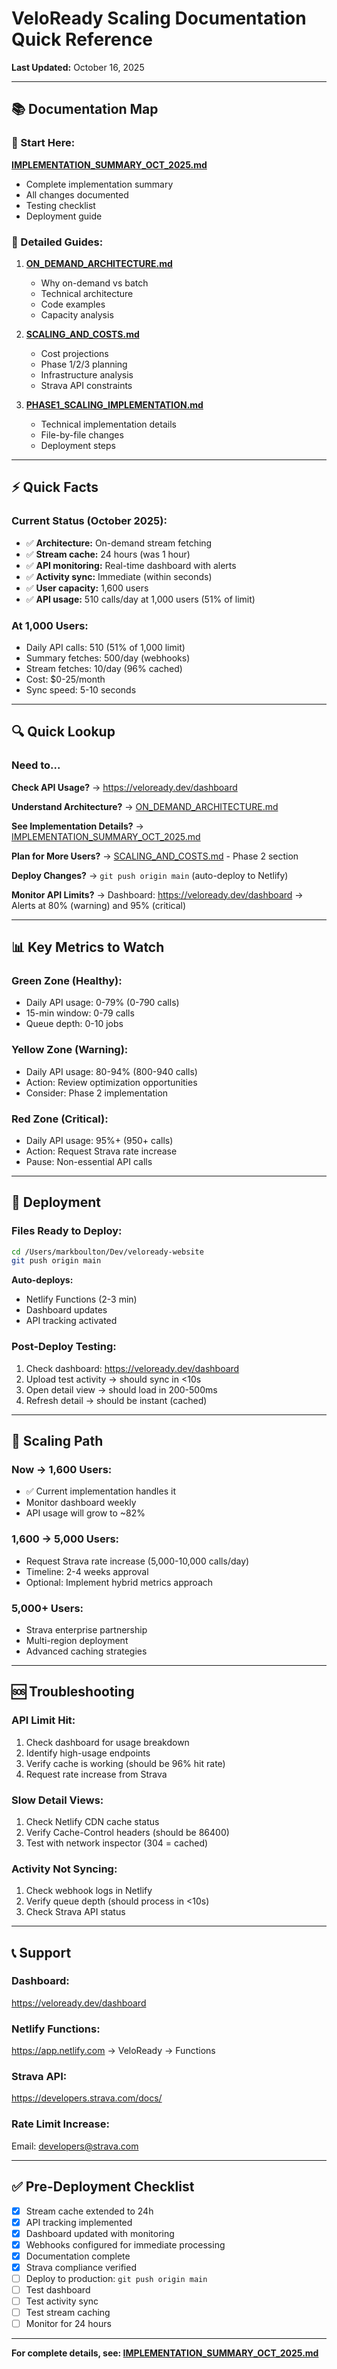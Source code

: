 # VeloReady Scaling Documentation Quick Reference

**Last Updated:** October 16, 2025

---

## 📚 Documentation Map

### 🎯 Start Here:
**[IMPLEMENTATION_SUMMARY_OCT_2025.md](IMPLEMENTATION_SUMMARY_OCT_2025.md)**
- Complete implementation summary
- All changes documented
- Testing checklist
- Deployment guide

### 📖 Detailed Guides:

1. **[ON_DEMAND_ARCHITECTURE.md](ON_DEMAND_ARCHITECTURE.md)**
   - Why on-demand vs batch
   - Technical architecture
   - Code examples
   - Capacity analysis

2. **[SCALING_AND_COSTS.md](SCALING_AND_COSTS.md)**
   - Cost projections
   - Phase 1/2/3 planning
   - Infrastructure analysis
   - Strava API constraints

3. **[PHASE1_SCALING_IMPLEMENTATION.md](PHASE1_SCALING_IMPLEMENTATION.md)**
   - Technical implementation details
   - File-by-file changes
   - Deployment steps

---

## ⚡ Quick Facts

### Current Status (October 2025):
- ✅ **Architecture:** On-demand stream fetching
- ✅ **Stream cache:** 24 hours (was 1 hour)
- ✅ **API monitoring:** Real-time dashboard with alerts
- ✅ **Activity sync:** Immediate (within seconds)
- ✅ **User capacity:** 1,600 users
- ✅ **API usage:** 510 calls/day at 1,000 users (51% of limit)

### At 1,000 Users:
- Daily API calls: 510 (51% of 1,000 limit)
- Summary fetches: 500/day (webhooks)
- Stream fetches: 10/day (96% cached)
- Cost: $0-25/month
- Sync speed: 5-10 seconds

---

## 🔍 Quick Lookup

### Need to...

**Check API Usage?**
→ https://veloready.dev/dashboard

**Understand Architecture?**
→ [ON_DEMAND_ARCHITECTURE.md](ON_DEMAND_ARCHITECTURE.md)

**See Implementation Details?**
→ [IMPLEMENTATION_SUMMARY_OCT_2025.md](IMPLEMENTATION_SUMMARY_OCT_2025.md)

**Plan for More Users?**
→ [SCALING_AND_COSTS.md](SCALING_AND_COSTS.md) - Phase 2 section

**Deploy Changes?**
→ `git push origin main` (auto-deploy to Netlify)

**Monitor API Limits?**
→ Dashboard: https://veloready.dev/dashboard
→ Alerts at 80% (warning) and 95% (critical)

---

## 📊 Key Metrics to Watch

### Green Zone (Healthy):
- Daily API usage: 0-79% (0-790 calls)
- 15-min window: 0-79 calls
- Queue depth: 0-10 jobs

### Yellow Zone (Warning):
- Daily API usage: 80-94% (800-940 calls)
- Action: Review optimization opportunities
- Consider: Phase 2 implementation

### Red Zone (Critical):
- Daily API usage: 95%+ (950+ calls)
- Action: Request Strava rate increase
- Pause: Non-essential API calls

---

## 🚀 Deployment

### Files Ready to Deploy:
```bash
cd /Users/markboulton/Dev/veloready-website
git push origin main
```

**Auto-deploys:**
- Netlify Functions (2-3 min)
- Dashboard updates
- API tracking activated

### Post-Deploy Testing:
1. Check dashboard: https://veloready.dev/dashboard
2. Upload test activity → should sync in <10s
3. Open detail view → should load in 200-500ms
4. Refresh detail → should be instant (cached)

---

## 🔮 Scaling Path

### Now → 1,600 Users:
- ✅ Current implementation handles it
- Monitor dashboard weekly
- API usage will grow to ~82%

### 1,600 → 5,000 Users:
- Request Strava rate increase (5,000-10,000 calls/day)
- Timeline: 2-4 weeks approval
- Optional: Implement hybrid metrics approach

### 5,000+ Users:
- Strava enterprise partnership
- Multi-region deployment
- Advanced caching strategies

---

## 🆘 Troubleshooting

### API Limit Hit:
1. Check dashboard for usage breakdown
2. Identify high-usage endpoints
3. Verify cache is working (should be 96% hit rate)
4. Request rate increase from Strava

### Slow Detail Views:
1. Check Netlify CDN cache status
2. Verify Cache-Control headers (should be 86400)
3. Test with network inspector (304 = cached)

### Activity Not Syncing:
1. Check webhook logs in Netlify
2. Verify queue depth (should process in <10s)
3. Check Strava API status

---

## 📞 Support

### Dashboard:
https://veloready.dev/dashboard

### Netlify Functions:
https://app.netlify.com → VeloReady → Functions

### Strava API:
https://developers.strava.com/docs/

### Rate Limit Increase:
Email: developers@strava.com

---

## ✅ Pre-Deployment Checklist

- [x] Stream cache extended to 24h
- [x] API tracking implemented
- [x] Dashboard updated with monitoring
- [x] Webhooks configured for immediate processing
- [x] Documentation complete
- [x] Strava compliance verified
- [ ] Deploy to production: `git push origin main`
- [ ] Test dashboard
- [ ] Test activity sync
- [ ] Test stream caching
- [ ] Monitor for 24 hours

---

**For complete details, see: [IMPLEMENTATION_SUMMARY_OCT_2025.md](IMPLEMENTATION_SUMMARY_OCT_2025.md)**
